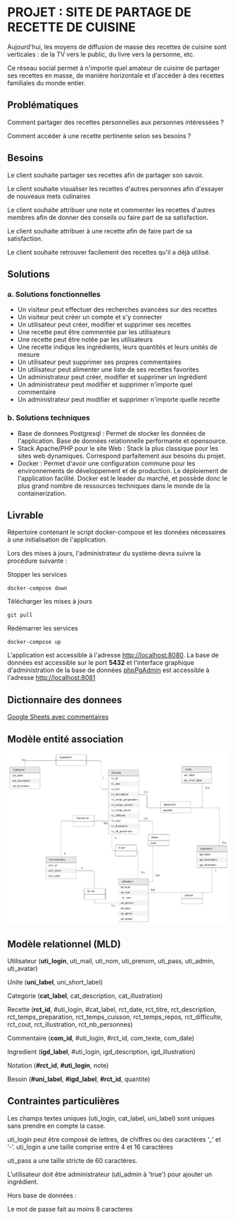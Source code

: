 # PROJET : SITE DE PARTAGE DE RECETTE DE CUISINE

Aujourd'hui, les moyens de diffusion de masse des recettes de cuisine sont verticales : de la TV vers le public, du livre vers la personne, etc.

Ce réseau social permet à n'importe quel amateur de cuisine de partager ses recettes en masse, de manière horizontale et d'accéder à des recettes familiales du monde entier.


## Problématiques
Comment partager des recettes personnelles aux personnes intéressées ?

Comment accéder à une recette pertinente selon ses besoins ?


## Besoins
Le client souhaite partager ses recettes afin de partager son savoir.

Le client souhaite visualiser les recettes d'autres personnes afin d'essayer de nouveaux mets culinaires

Le client souhaite attribuer une note et commenter les recettes d'autres membres afin de donner des conseils ou faire part de sa satisfaction.

Le client souhaite attribuer à une recette afin de faire part de sa satisfaction.

Le client souhaite retrouver facilement des recettes qu'il a déjà utilisé. 


## Solutions
### a. Solutions fonctionnelles
- Un visiteur peut effectuer des recherches avancées sur des recettes 
- Un visiteur peut créer un compte et s'y connecter
- Un utilisateur peut créer, modifier et supprimer ses recettes
- Une recette peut être commentée par les utilisateurs 
- Une recette peut être notée par les utilisateurs
- Une recette indique les ingrédients, leurs quantités et leurs unités de mesure
- Un utilisateur peut supprimer ses propres commentaires
- Un utilisateur peut alimenter une liste de ses recettes favorites
- Un administrateur peut créer, modifier et supprimer un ingrédient
- Un administrateur peut modifier et supprimer n'importe quel commentaire
- Un administrateur peut modifier et supprimer n'importe quelle recette

### b. Solutions techniques
- Base de donnees Postgresql : Permet de stocker les données de l'application. Base de données relationnelle performante et opensource.
- Stack Apache/PHP pour le site Web : Stack la plus classique pour les sites web dynamiques. Correspond parfaitement aux besoins du projet. 
- Docker : Permet d'avoir une configuration commune pour les environnements de développement et de production. Le déploiement de l'application facilité. Docker est le leader du marché, et possède donc le plus grand nombre de ressources techniques dans le monde de la containerization.


## Livrable
Répertoire contenant le script docker-compose et les données nécessaires à une initialisation de l'application.

Lors des mises à jours, l'administrateur du système devra suivre la procédure suivante :

Stopper les services
```
docker-compose down
```

Télécharger les mises à jours
```
git pull
```

Redémarrer les services
```
docker-compose up
```


L'application est accessible à l'adresse [http://localhost:8080](http://localhost:8080). La base de données est accessible sur le port **5432** et l'interface graphique d'administration de la base de données [phpPgAdmin](http://phppgadmin.sourceforge.net/doku.php) est accessible à l'adresse [http://localhost:8081](http://localhost:8081)

## Dictionnaire des donnees 

[Google Sheets avec commentaires](https://docs.google.com/spreadsheets/d/1fnws_vEczwz3d9ZZ9UqP-FuI7gndi-n4DS-rq88Zrps/edit?usp=sharing)

## Modèle entité association

![Alt text](documents/mea.png?raw=true "MEA")

## Modèle relationnel (MLD)

Utilisateur (__uti_login__, uti_mail, uti_nom, uti_prenom, uti_pass, uti_admin, uti_avatar)

Unite (__uni_label__, uni_short_label)

Categorie (__cat_label__, cat_description, cat_illustration)

Recette (__rct_id__, #uti_login, #cat_label, rct_date, rct_titre, rct_description, rct_temps_preparation, rct_temps_cuisson, rct_temps_repos, rct_difficulte, rct_cout, rct_illustration, rct_nb_personnes)

Commentaire (__com_id__, #uti_login, #rct_id, com_texte, com_date)

Ingredient (__igd_label__, #uti_login, igd_description, igd_illustration)

Notation (__#rct_id__, __#uti_login__, note)

Besoin (__#uni_label__, __#igd_label__, __#rct_id__, quantite)

## Contraintes particulières 

Les champs textes uniques (uti_login, cat_label, uni_label) sont uniques sans prendre en compte la casse. 

uti_login peut être composé de lettres, de chiffres ou des caractères ‘_’ et ‘-’.
uti_login a une taille comprise entre 4 et 16 caractères

uti_pass a une taille stricte de 60 caractères.

L'utilisateur doit être administrateur (uti_admin à 'true') pour ajouter un ingrédient.


Hors base de données :

Le mot de passe fait au moins 8 caracteres
